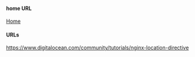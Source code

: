 #### home URL

[Home](http://192.168.56.2/)

#### URLs

https://www.digitalocean.com/community/tutorials/nginx-location-directive